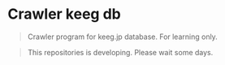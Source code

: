 # Crawler keeg db

> Crawler program for keeg.jp database. For learning only.

> This repositories is developing. Please wait some days.
